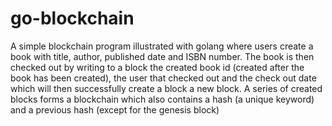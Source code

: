 # go-blockchain
A simple blockchain program illustrated with golang where users create a book with title, author, published date and ISBN number. The book is then checked out by 
writing to a block the created book id (created after the book has been created), the user that checked out and the check out date which will then successfully create a block
a new block. A series of created blocks forms a blockchain which also contains a hash (a unique keyword) and a previous hash (except for the genesis block)
